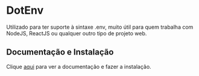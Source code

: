# DotEnv

Utilizado para ter suporte à sintaxe .env, muito útil para quem trabalha com NodeJS, ReactJS ou qualquer outro tipo de projeto web.

## Documentação e Instalação

Clique [aqui](https://marketplace.visualstudio.com/items?itemName=mikestead.dotenv) para ver a documentação e fazer a instalação.

